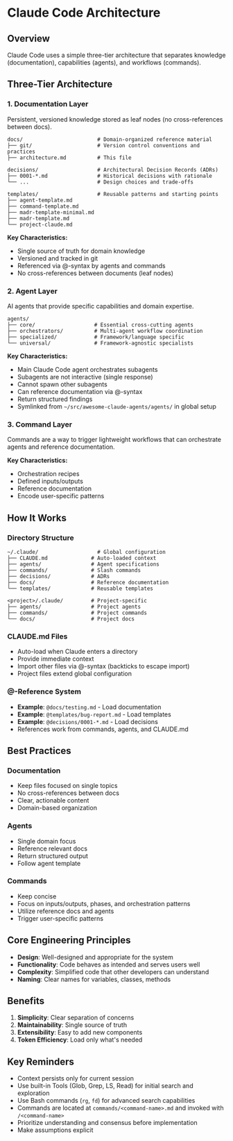 # Claude Code Architecture

## Overview

Claude Code uses a simple three-tier architecture that separates knowledge (documentation), capabilities (agents), and workflows (commands).

## Three-Tier Architecture

### 1. Documentation Layer

Persistent, versioned knowledge stored as leaf nodes (no cross-references between docs).

```
docs/                        # Domain-organized reference material
├── git/                     # Version control conventions and practices
├── architecture.md          # This file

decisions/                   # Architectural Decision Records (ADRs)
├── 0001-*.md                # Historical decisions with rationale
└── ...                      # Design choices and trade-offs

templates/                   # Reusable patterns and starting points
├── agent-template.md
├── command-template.md
├── madr-template-minimal.md
├── madr-template.md
└── project-claude.md
```

**Key Characteristics:**

- Single source of truth for domain knowledge
- Versioned and tracked in git
- Referenced via @-syntax by agents and commands
- No cross-references between documents (leaf nodes)

### 2. Agent Layer

AI agents that provide specific capabilities and domain expertise.

```
agents/
├── core/                   # Essential cross-cutting agents
├── orchestrators/          # Multi-agent workflow coordination
├── specialized/            # Framework/language specific
└── universal/              # Framework-agnostic specialists
```

**Key Characteristics:**

- Main Claude Code agent orchestrates subagents
- Subagents are not interactive (single response)
- Cannot spawn other subagents
- Can reference documentation via @-syntax
- Return structured findings
- Symlinked from `~/src/awesome-claude-agents/agents/` in global setup

### 3. Command Layer

Commands are a way to trigger lightweight workflows that can orchestrate agents and reference documentation.

**Key Characteristics:**

- Orchestration recipes
- Defined inputs/outputs
- Reference documentation
- Encode user-specific patterns

## How It Works

### Directory Structure

```
~/.claude/                   # Global configuration
├── CLAUDE.md              # Auto-loaded context
├── agents/                # Agent specifications
├── commands/              # Slash commands
├── decisions/             # ADRs
├── docs/                  # Reference documentation
└── templates/             # Reusable templates

<project>/.claude/         # Project-specific
├── agents/                # Project agents
├── commands/              # Project commands
└── docs/                  # Project docs
```

### CLAUDE.md Files

- Auto-load when Claude enters a directory
- Provide immediate context
- Import other files via @-syntax (backticks to escape import)
- Project files extend global configuration

### @-Reference System

- **Example**: `@docs/testing.md` - Load documentation
- **Example**: `@templates/bug-report.md` - Load templates
- **Example**: `@decisions/0001-*.md` - Load decisions
- References work from commands, agents, and CLAUDE.md

## Best Practices

### Documentation

- Keep files focused on single topics
- No cross-references between docs
- Clear, actionable content
- Domain-based organization

### Agents

- Single domain focus
- Reference relevant docs
- Return structured output
- Follow agent template

### Commands

- Keep concise
- Focus on inputs/outputs, phases, and orchestration patterns
- Utilize reference docs and agents
- Trigger user-specific patterns

## Core Engineering Principles

- **Design**: Well-designed and appropriate for the system
- **Functionality**: Code behaves as intended and serves users well
- **Complexity**: Simplified code that other developers can understand
- **Naming**: Clear names for variables, classes, methods

## Benefits

1. **Simplicity**: Clear separation of concerns
2. **Maintainability**: Single source of truth
3. **Extensibility**: Easy to add new components
4. **Token Efficiency**: Load only what's needed

## Key Reminders

- Context persists only for current session
- Use built-in Tools (Glob, Grep, LS, Read) for initial search and exploration
- Use Bash commands (`rg`, `fd`) for advanced search capabilities
- Commands are located at `commands/<command-name>.md` and invoked with `/<command-name>`
- Prioritize understanding and consensus before implementation
- Make assumptions explicit
